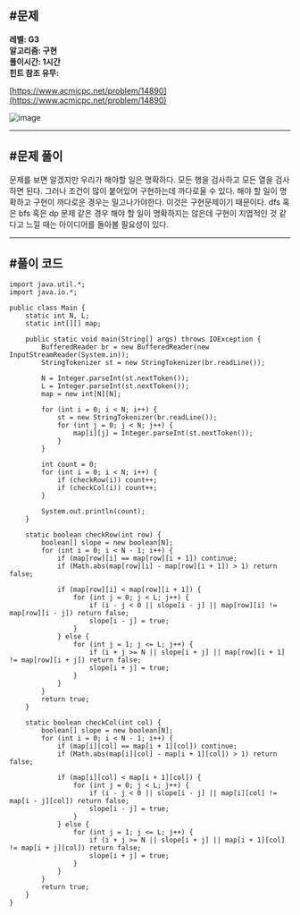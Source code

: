 ## **#문제**         

**레벨: G3  
알고리즘: 구현**  
**풀이시간: 1시간  
힌트 참조 유무:**

[https://www.acmicpc.net/problem/14890](https://www.acmicpc.net/problem/14890)

![image](https://github.com/user-attachments/assets/06d532c1-a547-4be6-a097-f95cbb6f7098)

---

## **#문제 풀이**        

문제를 보면 알겠지만 우리가 해야할 일은 명확하다. 모든 행을 검사하고 모든 열을 검사하면 된다. 그러나 조건이 많이 붙어있어 구현하는데 까다로울 수 있다. 해야 할 일이 명확하고 구현이 까다로운 경우는 밀고나가야한다. 이것은 구현문제이기 때문이다. dfs 혹은 bfs 혹은 dp 문제 같은 경우 해야 할 일이 명확하지는 않은데 구현이 지엽적인 것 같다고 느낄 때는 아이디어를 돌아볼 필요성이 있다.

---

## **#풀이 코드**      

```
import java.util.*;
import java.io.*;

public class Main {
    static int N, L;
    static int[][] map;

    public static void main(String[] args) throws IOException {
        BufferedReader br = new BufferedReader(new InputStreamReader(System.in));
        StringTokenizer st = new StringTokenizer(br.readLine());

        N = Integer.parseInt(st.nextToken());
        L = Integer.parseInt(st.nextToken());
        map = new int[N][N];

        for (int i = 0; i < N; i++) {
            st = new StringTokenizer(br.readLine());
            for (int j = 0; j < N; j++) {
                map[i][j] = Integer.parseInt(st.nextToken());
            }
        }

        int count = 0;
        for (int i = 0; i < N; i++) {
            if (checkRow(i)) count++;
            if (checkCol(i)) count++;
        }

        System.out.println(count);
    }

    static boolean checkRow(int row) {
        boolean[] slope = new boolean[N];
        for (int i = 0; i < N - 1; i++) {
            if (map[row][i] == map[row][i + 1]) continue;
            if (Math.abs(map[row][i] - map[row][i + 1]) > 1) return false;

            if (map[row][i] < map[row][i + 1]) {
                for (int j = 0; j < L; j++) {
                    if (i - j < 0 || slope[i - j] || map[row][i] != map[row][i - j]) return false;
                    slope[i - j] = true;
                }
            } else {
                for (int j = 1; j <= L; j++) {
                    if (i + j >= N || slope[i + j] || map[row][i + 1] != map[row][i + j]) return false;
                    slope[i + j] = true;
                }
            }
        }
        return true;
    }

    static boolean checkCol(int col) {
        boolean[] slope = new boolean[N];
        for (int i = 0; i < N - 1; i++) {
            if (map[i][col] == map[i + 1][col]) continue;
            if (Math.abs(map[i][col] - map[i + 1][col]) > 1) return false;

            if (map[i][col] < map[i + 1][col]) {
                for (int j = 0; j < L; j++) {
                    if (i - j < 0 || slope[i - j] || map[i][col] != map[i - j][col]) return false;
                    slope[i - j] = true;
                }
            } else {
                for (int j = 1; j <= L; j++) {
                    if (i + j >= N || slope[i + j] || map[i + 1][col] != map[i + j][col]) return false;
                    slope[i + j] = true;
                }
            }
        }
        return true;
    }
}
```
